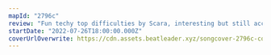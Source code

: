 ```yaml
---
mapId: "2796c"
review: "Fun techy top difficulties by Scara, interesting but still accessible lower difficulties +  incredible chroma lightshow by Alice. Really honors the name Doki Doki by making your heart race!"
startDate: "2022-07-26T18:00:00.000Z"
coverUrlOverwrite: https://cdn.assets.beatleader.xyz/songcover-2796c-cover.jpg
---
```

